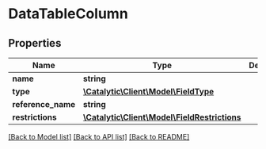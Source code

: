 # DataTableColumn

## Properties
Name | Type | Description | Notes
------------ | ------------- | ------------- | -------------
**name** | **string** |  | [optional] 
**type** | [**\Catalytic\Client\Model\FieldType**](FieldType.md) |  | [optional] 
**reference_name** | **string** |  | [optional] 
**restrictions** | [**\Catalytic\Client\Model\FieldRestrictions**](FieldRestrictions.md) |  | [optional] 

[[Back to Model list]](../../README.md#documentation-for-models) [[Back to API list]](../../README.md#documentation-for-api-endpoints) [[Back to README]](../../README.md)

